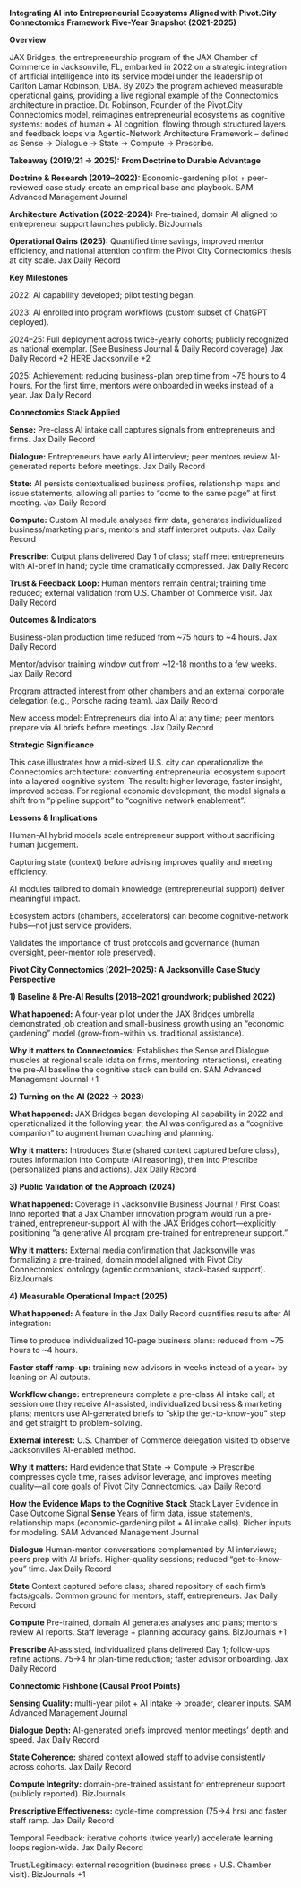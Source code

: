 **Integrating AI into Entrepreneurial Ecosystems Aligned with Pivot.City Connectomics Framework
Five-Year Snapshot (2021-2025)**

**Overview**

JAX Bridges, the entrepreneurship program of the JAX Chamber of Commerce in Jacksonville, FL, embarked in 2022 on a strategic integration of artificial intelligence into its service model under the leadership of Carlton Lamar Robinson, DBA. By 2025 the program achieved measurable operational gains, providing a live regional example of the Connectomics architecture in practice. Dr. Robinson, Founder of the Pivot.City Connectomics model, reimagines entrepreneurial ecosystems as cognitive systems: nodes of human + AI cognition, flowing through structured layers and feedback loops via Agentic-Network Architecture Framework – defined as Sense → Dialogue → State → Compute → Prescribe.

**Takeaway (2019/21 → 2025): From Doctrine to Durable Advantage**

**Doctrine & Research (2019–2022):** Economic-gardening pilot + peer-reviewed case study create an empirical base and playbook. 
SAM Advanced Management Journal

**Architecture Activation (2022–2024):** Pre-trained, domain AI aligned to entrepreneur support launches publicly. 
BizJournals

**Operational Gains (2025):** Quantified time savings, improved mentor efficiency, and national attention confirm the Pivot City Connectomics thesis at city scale. 
Jax Daily Record

**Key Milestones**

2022: AI capability developed; pilot testing began.

2023: AI enrolled into program workflows (custom subset of ChatGPT deployed).

2024–25: Full deployment across twice-yearly cohorts; publicly recognized as national exemplar. (See Business Journal & Daily Record coverage) 
Jax Daily Record
+2
HERE Jacksonville
+2

2025: Achievement: reducing business-plan prep time from ~75 hours to 4 hours. For the first time, mentors were onboarded in weeks instead of a year. 
Jax Daily Record

**Connectomics Stack Applied**

**Sense:** Pre-class AI intake call captures signals from entrepreneurs and firms. 
Jax Daily Record

**Dialogue:** Entrepreneurs have early AI interview; peer mentors review AI-generated reports before meetings. 
Jax Daily Record

**State:** AI persists contextualised business profiles, relationship maps and issue statements, allowing all parties to “come to the same page” at first meeting. 
Jax Daily Record

**Compute:** Custom AI module analyses firm data, generates individualized business/marketing plans; mentors and staff interpret outputs. 
Jax Daily Record

**Prescribe:** Output plans delivered Day 1 of class; staff meet entrepreneurs with AI-brief in hand; cycle time dramatically compressed. 
Jax Daily Record

**Trust & Feedback Loop:** Human mentors remain central; training time reduced; external validation from U.S. Chamber of Commerce visit. 
Jax Daily Record

**Outcomes & Indicators**

Business-plan production time reduced from ~75 hours to ~4 hours. 
Jax Daily Record

Mentor/advisor training window cut from ~12-18 months to a few weeks. 
Jax Daily Record

Program attracted interest from other chambers and an external corporate delegation (e.g., Porsche racing team). 
Jax Daily Record

New access model: Entrepreneurs dial into AI at any time; peer mentors prepare via AI briefs before meetings. 
Jax Daily Record

**Strategic Significance**

This case illustrates how a mid-sized U.S. city can operationalize the Connectomics architecture: converting entrepreneurial ecosystem support into a layered cognitive system. The result: higher leverage, faster insight, improved access. For regional economic development, the model signals a shift from “pipeline support” to “cognitive network enablement”.

**Lessons & Implications**

Human-AI hybrid models scale entrepreneur support without sacrificing human judgement.

Capturing state (context) before advising improves quality and meeting efficiency.

AI modules tailored to domain knowledge (entrepreneurial support) deliver meaningful impact.

Ecosystem actors (chambers, accelerators) can become cognitive-network hubs—not just service providers.

Validates the importance of trust protocols and governance (human oversight, peer-mentor role preserved).


**Pivot City Connectomics (2021–2025): A Jacksonville Case Study Perspective**

**1) Baseline & Pre-AI Results (2018–2021 groundwork; published 2022)**

**What happened:** A four-year pilot under the JAX Bridges umbrella demonstrated job creation and small-business growth using an “economic gardening” model (grow-from-within vs. traditional assistance).

**Why it matters to Connectomics:** Establishes the Sense and Dialogue muscles at regional scale (data on firms, mentoring interactions), creating the pre-AI baseline the cognitive stack can build on. 
SAM Advanced Management Journal
+1

**2) Turning on the AI (2022 → 2023)**

**What happened:** JAX Bridges began developing AI capability in 2022 and operationalized it the following year; the AI was configured as a “cognitive companion” to augment human coaching and planning.

**Why it matters:** Introduces State (shared context captured before class), routes information into Compute (AI reasoning), then into Prescribe (personalized plans and actions). 
Jax Daily Record

**3) Public Validation of the Approach (2024)**

**What happened:** Coverage in Jacksonville Business Journal / First Coast Inno reported that a Jax Chamber innovation program would run a pre-trained, entrepreneur-support AI with the JAX Bridges cohort—explicitly positioning “a generative AI program pre-trained for entrepreneur support.”

**Why it matters:** External media confirmation that Jacksonville was formalizing a pre-trained, domain model aligned with Pivot City Connectomics’ ontology (agentic companions, stack-based support). 
BizJournals

**4) Measurable Operational Impact (2025)**

**What happened:** A feature in the Jax Daily Record quantifies results after AI integration:

Time to produce individualized 10-page business plans: reduced from ~75 hours to ~4 hours.

**Faster staff ramp-up:** training new advisors in weeks instead of a year+ by leaning on AI outputs.

**Workflow change:** entrepreneurs complete a pre-class AI intake call; at session one they receive AI-assisted, individualized business & marketing plans; mentors use AI-generated briefs to “skip the get-to-know-you” step and get straight to problem-solving.

**External interest:** U.S. Chamber of Commerce delegation visited to observe Jacksonville’s AI-enabled method.

**Why it matters:** Hard evidence that State → Compute → Prescribe compresses cycle time, raises advisor leverage, and improves meeting quality—all core goals of Pivot City Connectomics. 
Jax Daily Record

**How the Evidence Maps to the Cognitive Stack**
Stack Layer	Evidence in Case	Outcome Signal
**Sense**	Years of firm data, issue statements, relationship maps (economic-gardening pilot + AI intake calls).	Richer inputs for modeling. 
SAM Advanced Management Journal

**Dialogue**	Human-mentor conversations complemented by AI interviews; peers prep with AI briefs.	Higher-quality sessions; reduced “get-to-know-you” time. 
Jax Daily Record

**State**	Context captured before class; shared repository of each firm’s facts/goals.	Common ground for mentors, staff, entrepreneurs. 
Jax Daily Record

**Compute**	Pre-trained, domain AI generates analyses and plans; mentors review AI reports.	Staff leverage + planning accuracy gains. 
BizJournals
+1

**Prescribe**	AI-assisted, individualized plans delivered Day 1; follow-ups refine actions.	75→4 hr plan-time reduction; faster advisor onboarding. 
Jax Daily Record

**Connectomic Fishbone (Causal Proof Points)**

**Sensing Quality:** multi-year pilot + AI intake → broader, cleaner inputs. 
SAM Advanced Management Journal

**Dialogue Depth:** AI-generated briefs improved mentor meetings’ depth and speed. 
Jax Daily Record

**State Coherence:** shared context allowed staff to advise consistently across cohorts. 
Jax Daily Record

**Compute Integrity:** domain-pre-trained assistant for entrepreneur support (publicly reported). 
BizJournals

**Prescriptive Effectiveness:** cycle-time compression (75→4 hrs) and faster staff ramp. 
Jax Daily Record

Temporal Feedback: iterative cohorts (twice yearly) accelerate learning loops region-wide. 
Jax Daily Record

Trust/Legitimacy: external recognition (business press + U.S. Chamber visit). 
BizJournals
+1
